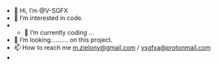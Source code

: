 - 👋 Hi, I’m @V-SGFX
- 👀 I’m interested in code. 
- - 🌱 I’m currently coding ...
- 💞️ I’m looking.......... on this project.
- 📫 How to reach me m.zielony@gmail.com / vsgfxa@protonmail.com 
- 

<!---
V-SGFX/V-SGFX is a ✨ special ✨ repository because its `README.md` (this file) appears on your GitHub profile.
You can click the Preview link to take a look at your changes.
--->

